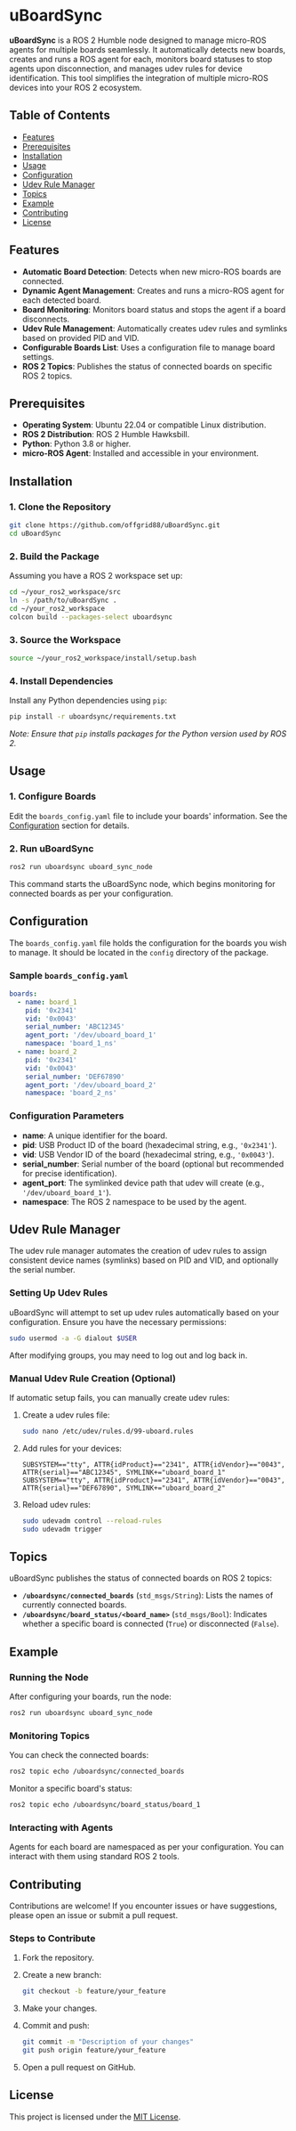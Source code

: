 # uBoardSync

**uBoardSync** is a ROS 2 Humble node designed to manage micro-ROS agents for multiple boards seamlessly. It automatically detects new boards, creates and runs a ROS agent for each, monitors board statuses to stop agents upon disconnection, and manages udev rules for device identification. This tool simplifies the integration of multiple micro-ROS devices into your ROS 2 ecosystem.

## Table of Contents

- [Features](#features)
- [Prerequisites](#prerequisites)
- [Installation](#installation)
- [Usage](#usage)
- [Configuration](#configuration)
- [Udev Rule Manager](#udev-rule-manager)
- [Topics](#topics)
- [Example](#example)
- [Contributing](#contributing)
- [License](#license)

## Features

- **Automatic Board Detection**: Detects when new micro-ROS boards are connected.
- **Dynamic Agent Management**: Creates and runs a micro-ROS agent for each detected board.
- **Board Monitoring**: Monitors board status and stops the agent if a board disconnects.
- **Udev Rule Management**: Automatically creates udev rules and symlinks based on provided PID and VID.
- **Configurable Boards List**: Uses a configuration file to manage board settings.
- **ROS 2 Topics**: Publishes the status of connected boards on specific ROS 2 topics.

## Prerequisites

- **Operating System**: Ubuntu 22.04 or compatible Linux distribution.
- **ROS 2 Distribution**: ROS 2 Humble Hawksbill.
- **Python**: Python 3.8 or higher.
- **micro-ROS Agent**: Installed and accessible in your environment.

## Installation

### 1. Clone the Repository

```bash
git clone https://github.com/offgrid88/uBoardSync.git
cd uBoardSync
```

### 2. Build the Package

Assuming you have a ROS 2 workspace set up:

```bash
cd ~/your_ros2_workspace/src
ln -s /path/to/uBoardSync .
cd ~/your_ros2_workspace
colcon build --packages-select uboardsync
```

### 3. Source the Workspace

```bash
source ~/your_ros2_workspace/install/setup.bash
```

### 4. Install Dependencies

Install any Python dependencies using `pip`:

```bash
pip install -r uboardsync/requirements.txt
```

*Note: Ensure that `pip` installs packages for the Python version used by ROS 2.*

## Usage

### 1. Configure Boards

Edit the `boards_config.yaml` file to include your boards' information. See the [Configuration](#configuration) section for details.

### 2. Run uBoardSync

```bash
ros2 run uboardsync uboard_sync_node
```

This command starts the uBoardSync node, which begins monitoring for connected boards as per your configuration.

## Configuration

The `boards_config.yaml` file holds the configuration for the boards you wish to manage. It should be located in the `config` directory of the package.

### Sample `boards_config.yaml`

```yaml
boards:
  - name: board_1
    pid: '0x2341'
    vid: '0x0043'
    serial_number: 'ABC12345'
    agent_port: '/dev/uboard_board_1'
    namespace: 'board_1_ns'
  - name: board_2
    pid: '0x2341'
    vid: '0x0043'
    serial_number: 'DEF67890'
    agent_port: '/dev/uboard_board_2'
    namespace: 'board_2_ns'
```

### Configuration Parameters

- **name**: A unique identifier for the board.
- **pid**: USB Product ID of the board (hexadecimal string, e.g., `'0x2341'`).
- **vid**: USB Vendor ID of the board (hexadecimal string, e.g., `'0x0043'`).
- **serial_number**: Serial number of the board (optional but recommended for precise identification).
- **agent_port**: The symlinked device path that udev will create (e.g., `'/dev/uboard_board_1'`).
- **namespace**: The ROS 2 namespace to be used by the agent.

## Udev Rule Manager

The udev rule manager automates the creation of udev rules to assign consistent device names (symlinks) based on PID and VID, and optionally the serial number.

### Setting Up Udev Rules

uBoardSync will attempt to set up udev rules automatically based on your configuration. Ensure you have the necessary permissions:

```bash
sudo usermod -a -G dialout $USER
```

After modifying groups, you may need to log out and log back in.

### Manual Udev Rule Creation (Optional)

If automatic setup fails, you can manually create udev rules:

1. Create a udev rules file:

   ```bash
   sudo nano /etc/udev/rules.d/99-uboard.rules
   ```

2. Add rules for your devices:

   ```udev
   SUBSYSTEM=="tty", ATTR{idProduct}=="2341", ATTR{idVendor}=="0043", ATTR{serial}=="ABC12345", SYMLINK+="uboard_board_1"
   SUBSYSTEM=="tty", ATTR{idProduct}=="2341", ATTR{idVendor}=="0043", ATTR{serial}=="DEF67890", SYMLINK+="uboard_board_2"
   ```

3. Reload udev rules:

   ```bash
   sudo udevadm control --reload-rules
   sudo udevadm trigger
   ```

## Topics

uBoardSync publishes the status of connected boards on ROS 2 topics:

- **`/uboardsync/connected_boards`** (`std_msgs/String`): Lists the names of currently connected boards.
- **`/uboardsync/board_status/<board_name>`** (`std_msgs/Bool`): Indicates whether a specific board is connected (`True`) or disconnected (`False`).

## Example

### Running the Node

After configuring your boards, run the node:

```bash
ros2 run uboardsync uboard_sync_node
```

### Monitoring Topics

You can check the connected boards:

```bash
ros2 topic echo /uboardsync/connected_boards
```

Monitor a specific board's status:

```bash
ros2 topic echo /uboardsync/board_status/board_1
```

### Interacting with Agents

Agents for each board are namespaced as per your configuration. You can interact with them using standard ROS 2 tools.

## Contributing

Contributions are welcome! If you encounter issues or have suggestions, please open an issue or submit a pull request.

### Steps to Contribute

1. Fork the repository.
2. Create a new branch:

   ```bash
   git checkout -b feature/your_feature
   ```

3. Make your changes.
4. Commit and push:

   ```bash
   git commit -m "Description of your changes"
   git push origin feature/your_feature
   ```

5. Open a pull request on GitHub.

## License

This project is licensed under the [MIT License](LICENSE).
